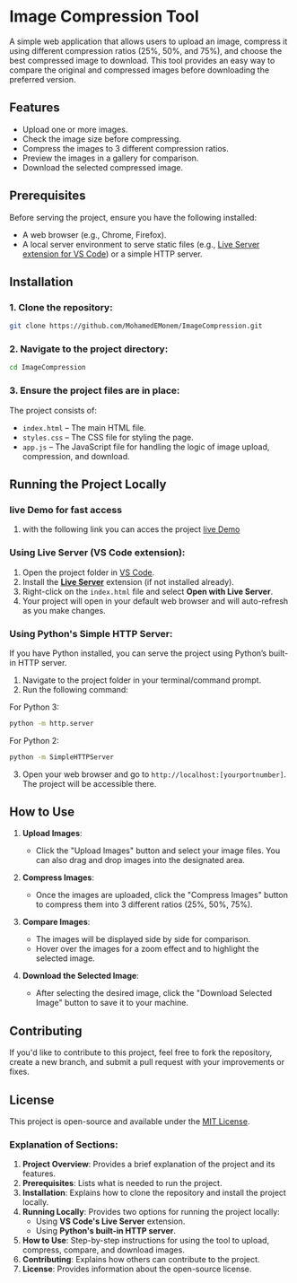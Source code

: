 # Image Compression Tool

A simple web application that allows users to upload an image, compress it using different compression ratios (25%, 50%, and 75%), and choose the best compressed image to download. This tool provides an easy way to compare the original and compressed images before downloading the preferred version.

## Features

- Upload one or more images.
- Check the image size before compressing.
- Compress the images to 3 different compression ratios.
- Preview the images in a gallery for comparison.
- Download the selected compressed image.

## Prerequisites

Before serving the project, ensure you have the following installed:

- A web browser (e.g., Chrome, Firefox).
- A local server environment to serve static files (e.g., [Live Server extension for VS Code](https://marketplace.visualstudio.com/items?itemName=ritwickdey.LiveServer)) or a simple HTTP server.

## Installation

### 1. Clone the repository:

```bash
git clone https://github.com/MohamedEMonem/ImageCompression.git
```

### 2. Navigate to the project directory:

```bash
cd ImageCompression
```

### 3. Ensure the project files are in place:
The project consists of:
- `index.html` – The main HTML file.
- `styles.css` – The CSS file for styling the page.
- `app.js` – The JavaScript file for handling the logic of image upload, compression, and download.

## Running the Project Locally

### live Demo for fast access

1. with the following link you can acces the project [live Demo](https://mohamedemonem.github.io/ImageCompression/)

### Using Live Server (VS Code extension):
1. Open the project folder in [VS Code](https://code.visualstudio.com/).
2. Install the [**Live Server**](https://marketplace.visualstudio.com/items?itemName=ritwickdey.LiveServer) extension (if not installed already).
3. Right-click on the `index.html` file and select **Open with Live Server**.
4. Your project will open in your default web browser and will auto-refresh as you make changes.

### Using Python's Simple HTTP Server:

If you have Python installed, you can serve the project using Python’s built-in HTTP server.

1. Navigate to the project folder in your terminal/command prompt.
2. Run the following command:

For Python 3:

```bash
python -m http.server
```

For Python 2:

```bash
python -m SimpleHTTPServer
```

3. Open your web browser and go to `http://localhost:[yourportnumber]`. The project will be accessible there.

## How to Use

1. **Upload Images**:
   - Click the "Upload Images" button and select your image files. You can also drag and drop images into the designated area.
   
2. **Compress Images**:
   - Once the images are uploaded, click the "Compress Images" button to compress them into 3 different ratios (25%, 50%, 75%).
   
3. **Compare Images**:
   - The images will be displayed side by side for comparison.
   - Hover over the images for a zoom effect and to highlight the selected image.
   
4. **Download the Selected Image**:
   - After selecting the desired image, click the "Download Selected Image" button to save it to your machine.

## Contributing

If you'd like to contribute to this project, feel free to fork the repository, create a new branch, and submit a pull request with your improvements or fixes.

## License

This project is open-source and available under the [MIT License](LICENSE).

### Explanation of Sections:

1. **Project Overview**: Provides a brief explanation of the project and its features.
2. **Prerequisites**: Lists what is needed to run the project.
3. **Installation**: Explains how to clone the repository and install the project locally.
4. **Running Locally**: Provides two options for running the project locally:
   - Using **VS Code's Live Server** extension.
   - Using **Python's built-in HTTP server**.
5. **How to Use**: Step-by-step instructions for using the tool to upload, compress, compare, and download images.
6. **Contributing**: Explains how others can contribute to the project.
7. **License**: Provides information about the open-source license.

